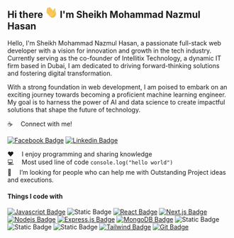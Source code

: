 

## Hi there <img src="assets/hello.gif" width="28px" alt="hi"> I'm Sheikh Mohammad Nazmul Hasan

Hello, I'm Sheikh Mohammad Nazmul Hasan, a passionate full-stack web developer with a vision for innovation and growth in the tech industry. Currently serving as the co-founder of Intellitix Technology, a dynamic IT firm based in Dubai, I am dedicated to driving forward-thinking solutions and fostering digital transformation.

With a strong foundation in web development, I am poised to embark on an exciting journey towards becoming a proficient machine learning engineer. My goal is to harness the power of AI and data science to create impactful solutions that shape the future of technology.

:coffee: &emsp;Connect with me!

[![Facebook Badge](https://img.shields.io/badge/Facebook-1877F2?style=for-the-badge&logo=facebook&logoColor=white)](https://facebook.com/sheikhmohdnazmulhasan) [![Linkedin Badge](https://img.shields.io/badge/LinkedIn-0077B5?style=for-the-badge&logo=linkedin&logoColor=white)](https://www.linkedin.com/in/sheikhmohdnazmulhasan/)

:hearts: &emsp;I enjoy programming and sharing knowledge <br/>
:computer: &emsp;Most used line of code `console.log("hello world")` <br/>
🤔 &emsp;I’m looking for people who can help me with Outstanding Project ideas and executions.<br/>

#### Things I code with

[![Javascript Badge](https://img.shields.io/badge/-Javascript-F0DB4F?style=for-the-badge&labelColor=black&logo=javascript&logoColor=F0DB4F)](#) ![Static Badge](https://img.shields.io/badge/Typescript-%230D5388?style=for-the-badge&logo=Typescript&labelColor=black&color=%23266C)
 [![React Badge](https://img.shields.io/badge/-React-61DBFB?style=for-the-badge&labelColor=black&logo=react&logoColor=61DBFB)](#) [![Next.js Badge](https://img.shields.io/badge/next.js-000000?style=for-the-badge&logo=nextdotjs&logoColor=white)](#) [![Nodejs Badge](https://img.shields.io/badge/-Nodejs-3C873A?style=for-the-badge&labelColor=black&logo=node.js&logoColor=3C873A)](#) [![Express.js Badge](https://img.shields.io/badge/Express.js-000000?style=for-the-badge&logo=express&logoColor=white)](#) [![MongoDB Badge](https://img.shields.io/badge/MongoDB-4EA94B?style=for-the-badge&logo=mongodb&logoColor=white)](#) ![Static Badge](https://img.shields.io/badge/Mongoose-%23A13434?style=for-the-badge&logo=mongoose&labelColor=dark&color=%23A13434)![Static Badge](https://img.shields.io/badge/%20Prisma-%2321AF90?style=for-the-badge&logo=Prisma&labelColor=%23226068&color=%2321AF90)
 ![Static Badge](https://img.shields.io/badge/%20Docker-%234CEDEA?style=for-the-badge&logo=Docker&labelColor=white&color=%234CEDEA) [![Tailwind Badge](https://img.shields.io/badge/Tailwind%20CSS-092749?style=for-the-badge&logo=tailwindcss&logoColor=06B6D4&labelColor=000000)](#) [![Git Badge](https://img.shields.io/badge/Git-F05032?style=for-the-badge&logo=git&logoColor=white)](#)

